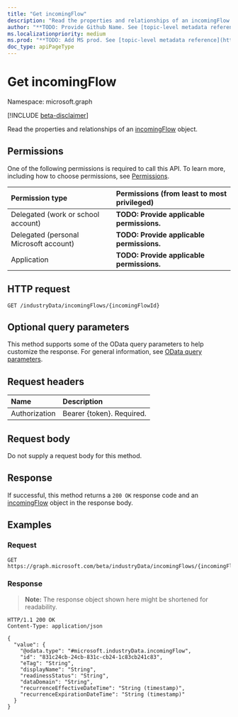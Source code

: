 ```yaml
---
title: "Get incomingFlow"
description: "Read the properties and relationships of an incomingFlow object."
author: "**TODO: Provide Github Name. See [topic-level metadata reference](https://msgo.azurewebsites.net/add/document/guidelines/metadata.html#topic-level-metadata)**"
ms.localizationpriority: medium
ms.prod: "**TODO: Add MS prod. See [topic-level metadata reference](https://msgo.azurewebsites.net/add/document/guidelines/metadata.html#topic-level-metadata)**"
doc_type: apiPageType
---
```


# Get incomingFlow
Namespace: microsoft.graph

[!INCLUDE [beta-disclaimer](../../includes/beta-disclaimer.md)]

Read the properties and relationships of an [incomingFlow](../resources/incomingflow.md) object.

## Permissions
One of the following permissions is required to call this API. To learn more, including how to choose permissions, see [Permissions](/graph/permissions-reference).

|Permission type|Permissions (from least to most privileged)|
|:---|:---|
|Delegated (work or school account)|**TODO: Provide applicable permissions.**|
|Delegated (personal Microsoft account)|**TODO: Provide applicable permissions.**|
|Application|**TODO: Provide applicable permissions.**|

## HTTP request

<!-- {
  "blockType": "ignored"
}
-->
``` http
GET /industryData/incomingFlows/{incomingFlowId}
```

## Optional query parameters
This method supports some of the OData query parameters to help customize the response. For general information, see [OData query parameters](/graph/query-parameters).

## Request headers
|Name|Description|
|:---|:---|
|Authorization|Bearer {token}. Required.|

## Request body
Do not supply a request body for this method.

## Response

If successful, this method returns a `200 OK` response code and an [incomingFlow](../resources/incomingflow.md) object in the response body.

## Examples

### Request
<!-- {
  "blockType": "request",
  "name": "get_incomingflow"
}
-->
``` http
GET https://graph.microsoft.com/beta/industryData/incomingFlows/{incomingFlowId}
```


### Response
>**Note:** The response object shown here might be shortened for readability.
<!-- {
  "blockType": "response",
  "truncated": true,
  "@odata.type": "microsoft.industryData.incomingFlow"
}
-->
``` http
HTTP/1.1 200 OK
Content-Type: application/json

{
  "value": {
    "@odata.type": "#microsoft.industryData.incomingFlow",
    "id": "831c24cb-24cb-831c-cb24-1c83cb241c83",
    "eTag": "String",
    "displayName": "String",
    "readinessStatus": "String",
    "dataDomain": "String",
    "recurrenceEffectiveDateTime": "String (timestamp)",
    "recurrenceExpirationDateTime": "String (timestamp)"
  }
}
```

